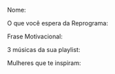 Nome:

O que você espera da Reprograma:

Frase Motivacional:

3 músicas da sua playlist:

Mulheres que te inspiram:
